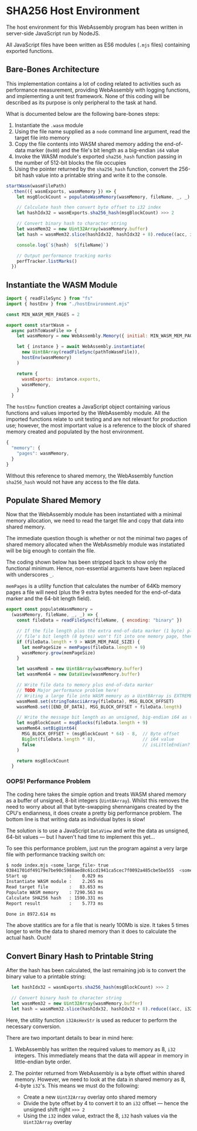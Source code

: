 # SHA256 Host Environment

The host environment for this WebAssembly program has been written in server-side JavaScript run by NodeJS.

All JavaScript files have been written as ES6 modules (`.mjs` files) containing exported functions.

## Bare-Bones Architecture

This implementation contains a lot of coding related to activities such as performance measurement, providing WebAssembly with logging functions, and implementing a unit test framework.
None of this coding will be described as its purpose is only peripheral to the task at hand.

What is documented below are the following bare-bones steps:

1. Instantiate the `.wasm` module
2. Using the file name supplied as a `node` command line argument, read the target file into memory
3. Copy the file contents into WASM shared memory adding the end-of-data marker (`0x80`) and the file's bit length as a big-endian `i64` value
4. Invoke the WASM module's exported `sha256_hash` function passing in the number of 512-bit blocks the file occupies
5. Using the pointer returned by the `sha256_hash` function, convert the 256-bit hash value into a printable string and write it to the console.

```javascript
startWasm(wasmFilePath)
  .then(({ wasmExports, wasmMemory }) => {
    let msgBlockCount = populateWasmMemory(wasmMemory, fileName, _, _)

    // Calculate hash then convert byte offset to i32 index
    let hashIdx32 = wasmExports.sha256_hash(msgBlockCount) >>> 2

    // Convert binary hash to character string
    let wasmMem32 = new Uint32Array(wasmMemory.buffer)
    let hash = wasmMem32.slice(hashIdx32, hashIdx32 + 8).reduce((acc, i32) => acc += i32AsHexStr(i32), "")

    console.log(`${hash}  ${fileName}`)

    // Output performance tracking marks
    perfTracker.listMarks()
  })
```

## Instantiate the WASM Module

```javascript
import { readFileSync } from "fs"
import { hostEnv } from "./hostEnvironment.mjs"

const MIN_WASM_MEM_PAGES = 2

export const startWasm =
  async pathToWasmFile => {
    let wasmMemory = new WebAssembly.Memory({ initial: MIN_WASM_MEM_PAGES })

    let { instance } = await WebAssembly.instantiate(
      new Uint8Array(readFileSync(pathToWasmFile)),
      hostEnv(wasmMemory)
    )

    return {
      wasmExports: instance.exports,
      wasmMemory,
    }
  }
```

The `hostEnv` function creates a JavaScript object containing various functions and values imported by the WebAssembly module.
All the imported functions relate to unit testing and are not relevant for production use; however, the most important value is a reference to the block of shared memory created and populated by the host environment.

```javascript
{
  "memory": {
    "pages": wasmMemory,
  }
}
```

Without this reference to shared memory, the WebAssembly function `sha256_hash` would not have any access to the file data.

## Populate Shared Memory

Now that the WebAssembly module has been instantiated with a minimal memory allocation, we need to read the target file and copy that data into shared memory.

The immediate question though is whether or not the minimal two pages of shared memory allocated when the WebAssmebly module was instatiated will be big enough to contain the file.

The coding shown below has been stripped back to show only the functional minimum.
Hence, non-essential arguments have been replaced with underscores `_`.

`memPages` is a utility function that calculates the number of 64Kb memory pages a file will need (plus the 9 extra bytes needed for the end-of-data marker and the 64-bit length field).

```javascript
export const populateWasmMemory =
  (wasmMemory, fileName, _, _) => {
    const fileData = readFileSync(fileName, { encoding: "binary" })

    // If the file length plus the extra end-of-data marker (1 byte) plus the 64-bit, unsigned integer holding the
    // file's bit length (8 bytes) won't fit into one memory page, then grow WASM memory
    if (fileData.length + 9 > WASM_MEM_PAGE_SIZE) {
      let memPageSize = memPages(fileData.length + 9)
      wasmMemory.grow(memPageSize)
    }

    let wasmMem8 = new Uint8Array(wasmMemory.buffer)
    let wasmMem64 = new DataView(wasmMemory.buffer)

    // Write file data to memory plus end-of-data marker
    // TODO Major performance problem here!
    // Writing a large file into WASM memory as a Uint8Array is EXTREMELY slow!!
    wasmMem8.set(stringToAsciiArray(fileData), MSG_BLOCK_OFFSET)
    wasmMem8.set([END_OF_DATA], MSG_BLOCK_OFFSET + fileData.length)

    // Write the message bit length as an unsigned, big-endian i64 as the last 64 bytes of the last message block
    let msgBlockCount = msgBlocks(fileData.length + 9)
    wasmMem64.setBigUint64(
      MSG_BLOCK_OFFSET + (msgBlockCount * 64) - 8,  // Byte offset
      BigInt(fileData.length * 8),                  // i64 value
      false                                         // isLittleEndian?
    )

    return msgBlockCount
  }
```

### OOPS! Performance Problem

The coding here takes the simple option and treats WASM shared memory as a buffer of unsigned, 8-bit integers (`Uint8Array`).
Whilst this removes the need to worry about all that byte-swapping shennanigans created by the CPU's endianness, it does create a pretty big performance problem.
The bottom line is that writing data as individual bytes is slow!

The solution is to use a JavaScript `DataView` and write the data as unsigned, 64-bit values &mdash; but I haven't had time to implement this yet...

To see this performance problem, just run the program against a very large file with performance tracking switch on:

```bash
$ node index.mjs <some_large_file> true
03841701df49179e7be90c5988aed8c61cd1941ca5cec7f0092a485cbe5be555  <some_large_file>
Start up                :    0.029 ms
Instantiate WASM module :    2.265 ms
Read target file        :   83.653 ms
Populate WASM memory    : 7290.563 ms
Calculate SHA256 hash   : 1590.331 ms
Report result           :    5.773 ms

Done in 8972.614 ms
```

The above statitics are for a file that is nearly 100Mb is size.  It takes 5 times longer to write the data to shared memory than it does to calculate the actual hash.
Ouch!

## Convert Binary Hash to Printable String

After the hash has been calculated, the last remaining job is to convert the binary value to a printable string:

```javascript
  let hashIdx32 = wasmExports.sha256_hash(msgBlockCount) >>> 2

  // Convert binary hash to character string
  let wasmMem32 = new Uint32Array(wasmMemory.buffer)
  let hash = wasmMem32.slice(hashIdx32, hashIdx32 + 8).reduce((acc, i32) => acc += i32AsHexStr(i32), "")
```

Here, the utility function `i32AsHexStr` is used as reducer to perform the necessary conversion.

There are two important details to bear in mind here:

1. WebAssembly has written the required values to memory as 8, `i32` integers.
   This immediately means that the data will appear in memory in little-endian byte order.
1. The pointer returned from WebAssembly is a byte offset within shared memory.
   However, we need to look at the data in shared memory as 8, 4-byte `i32`'s.
   This means we must do the following:

   * Create a new `Uint32Array` overlay onto shared memory
   * Divide the byte offset by 4 to convert it to an `i32` offset &mdash; hence the unsigned shift right `>>> 2`
   * Using the `i32` index value, extract the 8, `i32` hash values via the `Uint32Array` overlay

